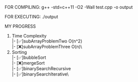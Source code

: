 FOR COMPILING:
g++ -std=c++11 -O2 -Wall test.cpp -o output

FOR EXECUTING:
./output

MY PROGRESS
1.  Time Complexity\
    |- [✅]subArrayProblemTwo O(n^2)\
    |- [❌]subArrayProblemThree O(n)\
2.  Sorting\
    |- [✅]bubbleSort\
    |- [❌]mergeSort\
    |- [✅]binarySearchRecursive\
    |- [✅]binarySearchIterative\